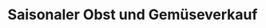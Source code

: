 ---
title: "Saisonaler Obst und Gemüseverkauf"
url: /boenningstedt/saisonaler-obst-und-gemueseverkauf/
shop: Hofladen
---